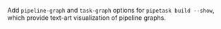 Add `pipeline-graph` and `task-graph` options for `pipetask build --show`, which provide text-art visualization of pipeline graphs.
